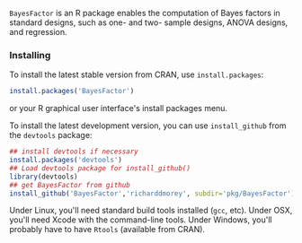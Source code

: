 `BayesFactor` is an R package enables the computation of Bayes factors in standard designs, such as one- and two- sample designs, ANOVA designs, and regression.

### Installing

To install the latest stable version from CRAN, use `install.packages`:

```R
install.packages('BayesFactor')
```
or your R graphical user interface's install packages menu.

To install the latest development version, you can use `install_github` from the `devtools` package:

```R
## install devtools if necessary
install.packages('devtools')
## Load devtools package for install_github()
library(devtools)
## get BayesFactor from github
install_github('BayesFactor','richarddmorey', subdir='pkg/BayesFactor')
```

Under Linux, you'll need standard build tools installed (`gcc`, etc).
Under OSX, you'll need Xcode with the command-line tools.
Under Windows, you'll probably have to have `Rtools` (available from CRAN).
